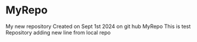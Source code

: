 # MyRepo
My new repository
Created on Sept 1st 2024 on git hub MyRepo
This is test Repository
adding new line from local repo


